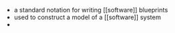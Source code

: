- a standard notation for writing [[software]] blueprints
- used to construct a model of a [[software]] system
- 